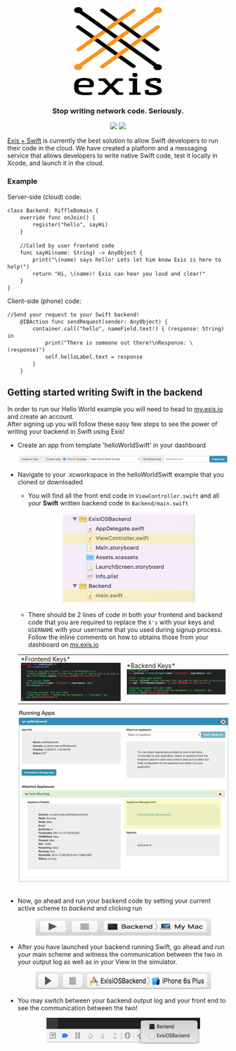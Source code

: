 <div align="center">
  <img src ="assets/exis-logo-swift.png" height="200" width="200" /> <br>
  <h3>Stop writing network code. Seriously.</h3>

</div>
<div align="center">
  <img src="https://img.shields.io/badge/OS-iOS%209-brightgreen.svg">
  <img src="https://img.shields.io/badge/language-Swift%202-brightgreen.svg">
</div>

[Exis + Swift](http://exis.io/swift) is currently the best solution to allow Swift developers to run their code in the cloud. We have created a platform and a messaging service that allows developers to write native Swift code, test it locally in Xcode, and launch it in the cloud.

### Example

Server-side (cloud) code:
```
class Backend: RiffleDomain {
    override func onJoin() {
        register("hello", sayHi)
    }

    //Called by user frontend code
    func sayHi(name: String) -> AnyObject {
        print("\(name) says hello! Lets let him know Exis is here to help!")
        return "Hi, \(name)! Exis can hear you loud and clear!"
    }
}
```

Client-side (phone) code:
```
//Send your request to your Swift backend!
    @IBAction func sendRequest(sender: AnyObject) {
        container.call("hello", nameField.text!) { (response: String)  in
            print("There is someone out there!\nResponse: \(response)")
            self.helloLabel.text = response
        }
    }
```

## Getting started writing Swift in the backend

In order to run our Hello World example you will need to head to [my.exis.io](https://my.exis.io) and create an account.<br>
After signing up you will follow these easy few steps to see the power of writing your backend in Swift using Exis!
+ Create an app from template 'helloWorldSwift' in your dashboard

    <div style="text-align:center">
      <img src="assets/helloworldswifttemplate.png">
    </div>

+ Navigate to your .xcworkspace in the helloWorldSwift example that you cloned or downloaded
  + You will find all the front end code in ```ViewController.swift``` and all your **Swift** written backend code in ```Backend/main.swift``` <br><br>
    <div style="text-align:center">
      <img src="assets/frontendbackend.png" height="200" width="300">
    </div><br>
  + There should be 2 lines of code in both your frontend and backend code that you are required to replace the ```X's``` with your keys and ```USERNAME``` with your username that you used during signup process.  Follow the inline comments on how to obtains those from your dashboard on [my.exis.io](https://my.exis.io)<br>
  <table align="center" border="0">
    <tr>
      <td>*Frontend Keys* <img src="assets/frontendkeys.png"> </td>
      <td>*Backend Keys* <img src="assets/backendkeys.png"></td>
    </tr>
  </table>
  <div style="text-align:center">
    <img src="assets/keys.png">
  </div><br>
+ Now, go ahead and run your backend code by setting your current active scheme to *backend* and clicking run<br>
  <div style="text-align:center">
    <img src="assets/runbackend.png" height="40" width="400">
  </div>
+ After you have launched your backend running Swift, go ahead and run your main scheme and witness the communication between the two in your output log as well as in your View in the simulator.
  <div style="text-align:center">
    <img src="assets/runfrontend.png" height="40" width="400">
  </div>
+ You may switch between your backend output log and your front end to see the communication between the two!
  <div style="text-align:center">
    <img src="assets/outputlog.png" height="60" width="350">
  </div>
